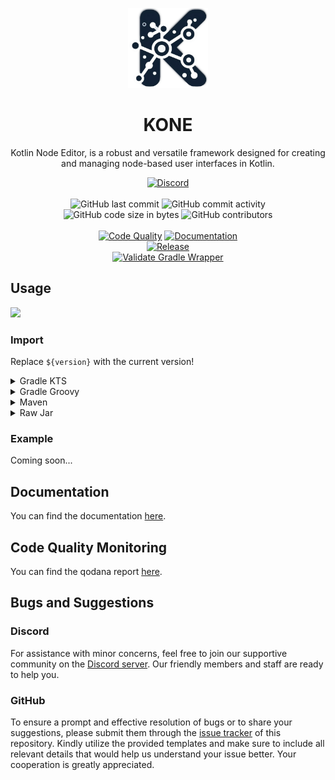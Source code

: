 <p align="center">
    <img height="128" src=".idea/icon.png" alt="Icon of KONE">
</p>

<h1 align="center">KONE</h1>

<p align="center">Kotlin Node Editor, is a robust and versatile framework designed for creating and managing node-based user interfaces in Kotlin.</p>

<div align="center">
    <a href="https://lyzev.github.io/discord"><img src="https://img.shields.io/discord/610120595765723137?logo=discord" alt="Discord"/></a>
    <br><br>
    <img src="https://img.shields.io/github/last-commit/Lyzev/KONE" alt="GitHub last commit"/>
    <img src="https://img.shields.io/github/commit-activity/w/Lyzev/KONE" alt="GitHub commit activity"/>
    <br>
    <img src="https://img.shields.io/github/languages/code-size/Lyzev/KONE" alt="GitHub code size in bytes"/>
    <img src="https://img.shields.io/github/contributors/Lyzev/KONE" alt="GitHub contributors"/>
    <br><br>
    <a href="https://github.com/Lyzev/KONE/actions/workflows/code-quality.yml"><img src="https://github.com/Lyzev/KONE/actions/workflows/code-quality.yml/badge.svg" alt="Code Quality"/></a>
    <a href="https://github.com/Lyzev/KONE/actions/workflows/documentation.yml"><img src="https://github.com/Lyzev/KONE/actions/workflows/documentation.yml/badge.svg" alt="Documentation"/></a>
    <br>
    <a href="https://github.com/Lyzev/KONE/actions/workflows/release.yml"><img src="https://github.com/Lyzev/KONE/actions/workflows/release.yml/badge.svg" alt="Release"/></a>
    <br>    
    <a href="https://github.com/Lyzev/KONE/actions/workflows/gradle-wrapper-validation.yml"><img src="https://github.com/Lyzev/KONE/actions/workflows/gradle-wrapper-validation.yml/badge.svg" alt="Validate Gradle Wrapper"/></a>
</div>

## Usage

[![](https://jitpack.io/v/Lyzev/KONE.svg?label=Release)](https://jitpack.io/#Lyzev/KONE)

### Import

Replace `${version}` with the current version!

<details>
        <summary>Gradle KTS</summary>

```kt
repositories {
    maven("https://jitpack.io")
}

dependencies {
    implementation("com.github.Lyzev:KONE:${version}")
}
```

</details>

<details>
        <summary>Gradle Groovy</summary>

```groovy
repositories {
    maven { url 'https://jitpack.io' }
}

dependencies {
    implementation 'com.github.Lyzev:KONE:${version}'
}
```

</details>

<details>
        <summary>Maven</summary>

```xml

<repositories>
    <repository>
        <id>jitpack.io</id>
        <url>https://jitpack.io</url>
    </repository>
</repositories>

<dependencies>
    <dependency>
        <groupId>com.github.Lyzev</groupId>
        <artifactId>KONE</artifactId>
        <version>${version}</version>
    </dependency>
</dependencies>
```

</details>

<details>
        <summary>Raw Jar</summary>

1. Go to the [release page](https://github.com/Lyzev/KONE/releases).
2. Download KONE-${version}.jar.
3. Add the jar to your classpath.

</details>

### Example

Coming soon...

## Documentation

You can find the documentation [here](https://lyzev.github.io/KONE/dokka).

## Code Quality Monitoring

You can find the qodana report [here](https://lyzev.github.io/KONE/qodana).

## Bugs and Suggestions

### Discord

For assistance with minor concerns, feel free to join our supportive community on
the [Discord server](https://lyzev.github.io/discord). Our friendly members and staff are ready to help you.

### GitHub

To ensure a prompt and effective resolution of bugs or to share your suggestions, please submit them through
the [issue tracker](https://github.com/Lyzev/KONE/issues) of this repository. Kindly utilize the provided templates
and make sure to include all relevant details that would help us understand your issue better. Your cooperation is
greatly appreciated.
